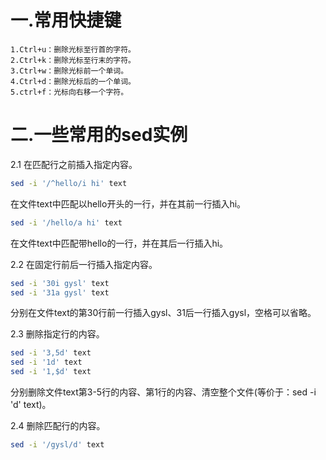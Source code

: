 # 一.常用快捷键
```
1.Ctrl+u：删除光标至行首的字符。
2.Ctrl+k：删除光标至行末的字符。
3.Ctrl+w：删除光标前一个单词。
4.Ctrl+d：删除光标后的一个单词。
5.ctrl+f：光标向右移一个字符。
```
# 二.一些常用的sed实例
2.1 在匹配行之前插入指定内容。
```bash
sed -i '/^hello/i hi' text
```
在文件text中匹配以hello开头的一行，并在其前一行插入hi。
```bash
sed -i '/hello/a hi' text
```
在文件text中匹配带hello的一行，并在其后一行插入hi。

2.2 在固定行前后一行插入指定内容。
```bash
sed -i '30i gysl' text
sed -i '31a gysl' text
```
分别在文件text的第30行前一行插入gysl、31后一行插入gysl，空格可以省略。

2.3 删除指定行的内容。
```bash
sed -i '3,5d' text
sed -i '1d' text
sed -i '1,$d' text
```
分别删除文件text第3-5行的内容、第1行的内容、清空整个文件(等价于：sed -i 'd' text)。

2.4 删除匹配行的内容。
```bash
sed -i '/gysl/d' text
``` 